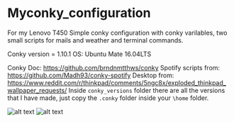 # Myconky_configuration
For my Lenovo T450
Simple conky configuration with conky varilables, two small scripts for mails and weather and terminal commands.


Conky version = 1.10.1
OS: Ubuntu Mate 16.04LTS

Conky Doc: https://github.com/brndnmtthws/conky
Spotify scripts from: https://github.com/Madh93/conky-spotify
Desktop from: https://www.reddit.com/r/thinkpad/comments/5ngc8x/exploded_thinkpad_wallpaper_requests/
Inside `conky_versions` folder there are all the versions that I have made, just copy the `.conky` folder inside your `\home` folder.

![alt text](https://github.com/linofex/My_conky_conf/blob/master/dekstop_conky_spotify.png)
![alt text](https://github.com/linofex/My_conky_conf/blob/master/conky_versions/desktop.png)
